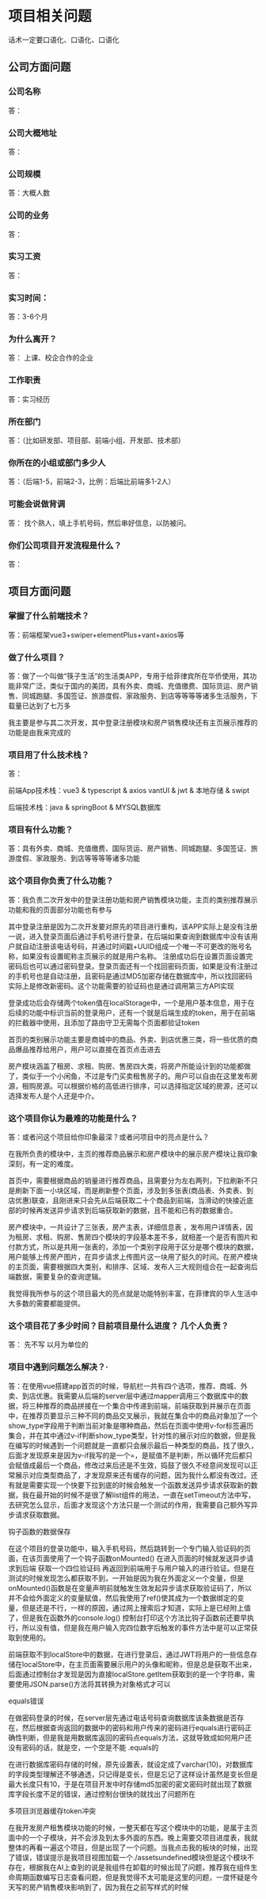 # 项目相关问题

话术一定要口语化、口语化、口语化

## 公司方面问题

### 公司名称

答：

### 公司大概地址

答：

### 公司规模

答：大概人数



### 公司的业务

答：



### 实习工资

答：



### 实习时间：

答：3-6个月



### 为什么离开？

答： 上课、校企合作的企业 



### 工作职责

答：实习经历

### 

### 所在部门

答：（比如研发部、项目部、前端小组、开发部、技术部）



### 你所在的小组或部门多少人

答：（后端1-5，前端2-3，比例：后端比前端多1-2人）



### 可能会说做背调

答： 找个熟人，填上手机号码，然后串好信息，以防被问。



### 你们公司项目开发流程是什么？

答：



## 项目方面问题

### 掌握了什么前端技术？

答：前端框架vue3+swiper+elementPlus+vant+axios等



### 做了什么项目？

答：做了一个叫做“筷子生活”的生活类APP，专用于给菲律宾所在华侨使用，其功能非常广泛，类似于国内的美团，具有外卖、商城、充值缴费、国际货运、房产销售、同城跑腿、多国签证、旅游度假、家政服务、到店等等等等诸多生活服务，下载量已达到了七万多

我主要是参与其二次开发，其中登录注册模块和房产销售模块还有主页展示推荐的功能是由我来完成的



### 项目用了什么技术栈？

答：

前端App技术栈：vue3	&	typescript	&	axios	vantUI	&	jwt	&	本地存储	&	swipt

后端技术栈：java	&	springBoot	&	MYSQL数据库

### 项目有什么功能？

答：具有外卖、商城、充值缴费、国际货运、房产销售、同城跑腿、多国签证、旅游度假、家政服务、到店等等等等诸多功能



### 这个项目你负责了什么功能？

答：我负责二次开发中的登录注册功能和房产销售模块功能，主页的类别推荐展示功能和我的页面部分功能也有参与

其中登录注册是因为二次开发要对原先的项目进行重构，该APP实际上是没有注册一说，进入登录页面后通过手机号进行登录，在后端如果查询到数据库中没有该用户就自动注册该电话号码，并通过时间戳+UUID组成一个唯一不可更改的账号名称，如果没有设置昵称主页展示的就是用户名称。
注册成功后在设置页面设置完密码后也可以通过密码登录。登录页面还有一个找回密码页面，如果是没有注册过的手机号也是自动注册，且密码是通过MD5加密存储在数据库中，所以找回密码实际上是修改新密码。这个功能需要的验证码也是通过调用第三方API实现

登录成功后会存储两个token值在localStorage中，一个是用户基本信息，用于在后续的功能中标识当前的登录用户，还有一个就是后端生成的token，用于在前端的拦截器中使用，且添加了路由守卫无需每个页面都验证token

首页的类别展示功能主要是商城中的商品、外卖、到店优惠三类，将一些优质的商品爆品推荐给用户，用户可以直接在首页点击进去

房产模块涵盖了租房、求租、购房、售房四大类，将房产所能设计到的功能都做了，类似于一个小闲鱼，不过是专门买卖租售房子的。用户可以自由在这里发布房源，租购房源。可以根据价格的高低进行排序，可以选择指定区域的房源，还可以选择发布人是个人还是中介。



### 这个项目你认为最难的功能是什么？

答：或者问这个项目给你印象最深？或者问项目中的亮点是什么？

在我所负责的模块中，主页的推荐商品展示和房产模块中的展示房产模块让我印象深刻，有一定的难度。

首页中，需要根据商品的销量进行推荐商品，且需要分为左右两列，下拉刷新不只是刷新下面一小块区域，而是刷新整个页面，涉及到多张表(商品表、外卖表、到店优惠)联查，且刚进来只会先从后端获取二十个商品到前端，当滑动的快接近底部的时候再发送异步请求到后端获取新的数据，且不能和已有的数据重合。

房产模块中，一共设计了三张表，房产主表，详细信息表 ，发布用户详情表，因为租房、求租、购房、售房四个模块的字段基本差不多，就相差一个是否有图片和付款方式，所以是共用一张表的，添加一个类别字段用于区分是哪个模块的数据，用户能够上传房产图片，在异步请求上传图片这一块用了挺久的时间。在房产模块的主页面，需要根据四大类别，和排序、区域、发布人三大规则组合在一起查询后端数据，需要复杂的查询逻辑。

我觉得我所参与的这个项目最大的亮点就是功能特别丰富，在菲律宾的华人生活中大多数的需要都能提供。



### 这个项目花了多少时间？目前项目是什么进度？ 几个人负责？

答： 先不写 以月为单位的



### 项目中遇到问题怎么解决？·

答：在使用vue搭建app首页的时候，导航栏一共有四个选项，推荐、商城、外卖、到店优惠。我需要从后端的server层中通过mapper调用三个数据库中的数据，将三种推荐的商品拼接在一个集合中传递到前端，前端获取到并展示在页面中，在推荐页要显示三种不同的商品交叉展示，我就在集合中的商品对象加了一个show_type字段用于判断当前对象是哪种商品，然后在页面中使用v-for标签遍历集合，并在其中通过v-if判断show_type类型，针对性的展示对应的数据，但是我在编写的时候遇到一个问题就是一直都只会展示最后一种类型的商品，找了很久，后面才发现原来是因为v-if我写的是一个=，是赋值不是判断，所以循环完后都只会赋值成最后一个商品，修改过来后还是不生效，捣鼓了很久不经意间发现可以正常展示对应类型商品了，才发现原来还有缓存的问题，因为我什么都没有改过。还有就是需要实现一个快要下拉到底的时候会触发一个函数发送异步请求获取新的数据，我在最开始的时候不是很了解list组件的用法，一直在setTimeout方法中写，去研究怎么显示，后面才发现这个方法只是一个测试的作用，我需要自己额外写异步请求获取数据。



钩子函数的数据保存

在这个项目的登录功能中，输入手机号码，然后跳转到一个专门输入验证码的页面，在该页面使用了一个钩子函数onMounted() 在进入页面的时候就发送异步请求到后端 获取一个四位验证码 再返回到前端用于与用户输入的进行验证。但是在测试的时候发现怎么都获取不到，一开始是因为我在外面定义一个变量，但是onMounted()函数是在变量声明前就触发生效发起异步请求获取验证码了，所以并不会给外面定义的变量赋值，然后我使用了ref()使其成为一个数据绑定的变量，但是还是不行，一样的原因，通过网上搜索后才知道，实际上是已经附上值了，但是我在函数外的console.log() 控制台打印这个方法比钩子函数前还要早执行，所以没有值，但是我在用户输入完四位数字后触发的事件方法中是可以正常获取到使用的。



前端获取不到localStore中的数据，在进行登录后，通过JWT将用户的一些信息存储在localStore中，在主页面需要展示用户的头像和昵称，但是总是获取不出来，后面通过控制台才发现是因为直接localStore.getItem获取到的是一个字符串，需要使用JSON.parse()方法将其转换为对象格式才可以



equals错误

在做密码登录的时候，在server层先通过电话号码查询数据库该条数据是否存在，然后根据查询返回的数据中的密码和用户传来的密码进行equals进行密码正确性判断，但是我是用数据库返回的密码点equals方法，这就导致成如何用户还没有密码的话，就是空，一个空是不能 .equals的



在进行数据库密码存储的时候，原先设置表，就设定成了varchar(10)，对数据库的字段类型理解还不够通透，只记得是变长，但是忘记了这样设计虽然是变长但是最大长度只有10，于是在项目开发中时存储md5加密的密文密码时就出现了数据库字段长度不足的错误，通过控制台很快的就找出了问题所在



多项目浏览器缓存token冲突

在我开发房产租售模块功能的时候，一整天都在写这个模块中的功能，是属于主页面中的一个子模块，并不会涉及到太多外面的东西。晚上需要交项目进度表，我就整体的再看一遍这个项目，但是出现了一个问题。当我点击我的板块的时候，出现了错误，错误提示是我项目视图加载一个./assetsundefined模块但是这个模块不存在，根据我在AI上查到的说是我组件在卸载的时候出现了问题，推荐我在组件生命周期函数编写日志查看问题，但是我觉得不太可能是这里的问题，一度怀疑是今天写的房产销售模块影响到了，因为我在之前写样式的时候<style>的css标签中忘记添加scoped导致子组件的样式污染到了全局，我先是把代码提交到git上根据版本对比看我今天写的项目和昨天有哪些改动，分析了一通下来发现没有什么问题，我就直接把整个房产销售模块卸载下来，还是不行。这个时候我又在想，会不会是因为vue的依赖包出现了问题，我就把项目依赖又重新更新了一遍，重新编译执行，还是不行。我又开始怀疑起来了路由，因为今天我在路由中使用了路由传值对象，可能会发生冲突，最后还是不行。一度抓耳挠腮，后面在浏览器控制台的报错信息中又读取到了我一个type属性为空，在网上查询错误关键词说我可能哪里的v-foreach出错了，我想着我今天也没有写这个呀。最后实在是一筹莫展，已经很晚了，想着明天再试试看吧，问问身边的同事。不知道为什么突然就想着要不换个浏览器试试看吧，因为在之前的学习中使用ssm编写前后端不分离的项目也是很容易出现浏览器缓存的问题导致样式不更新，那个时候我一直都是开启无痕模式开发的。真的没想到，换个浏览器真的就不报错了，通过对比我发现是因为原先我的谷歌浏览器中存在了token存储的用户信息，但是就算是存储了用户信息也不至于导致项目出错吧。这个时候我立马就想到，白天的时候开启了另一个前后端分离的项目，两个项目用的token是同一个名字，白天的项目关闭后并没有对token销毁，名字一样的token里面存储的东西字段名不一样，就导致了我在我的页面中有使用到token中的用户信息展示，字段名冲突，但是也不知道为什么报的是这样的错误。



文件上传

在我所负责的房产模块中，用户提交房源信息中还包含了多张图片，在做这个功能之前我只做过SSM前后端不分离中的文件上传，直接在表单中设置为post属性再添加一个enctype属性。但是现在做的是前后端分离项目，不能使用报单提交，还要实现能够同时提交一个对象和一组文件，我原先的想法是发送两次axios，一次图片一次对象的JSON，但是我自行在网上查找了一下相关资料，并不需要这么麻烦。我用的vantUI组件中的图片上传功能已经帮我把图片封装好成了一个文件数组，我只需要创建一个formData对象，再将对象和数组追加进去，最后通过axios发送异步请求即可，在发送带有文件的axios异步请求有一个点需要注意就是需要设置请求头格式为文件类型。但是由于并不熟悉，发送的数据java后端报错无法解析字符串为一个对象。因为在我原先的小demo中，我测试发送的是一组文件和一个name字符串，在controller层方法参数中定义了一个MultipartFile数组和一个String类型变量，在demo中测试是成功的，我就想当然在项目中这样做了。报了这个错误后，我首先想的是会不会是因为对象没有被转换为JSON格式，原先没有文件的异步请求是直接把对象作为data发送，axios会自动将其封装成一个json，但是我现在要传的是formdata，追加进去的对象并没有被转换为JSON，我就尝试着使用js自带的方法JOSN.stringify()转换，还是不行。前端应该是已经没有问题了，这个时候我就把注意力转移到了后端，我在形参中直接定义的是一个文件数组类型和一个对象类型，按照错误提示，这个传过来的是一个JSON，JSON本质就是一段文本信息，所以这种形式spring并不会帮我自动转换成对象，当然我也尝试过用@RequestBody注解，因为原先接受JSON就是这样的，既然不行的话我就先把这个对象作为字符串接受，形参中写String类型，在方法体中通过一个叫做ObjectMapper的对象调用readValue方法将JOSN字符串转换为对象，果然成功了。至于文件数组的话通过文件上传下载的工具类进行处理。



### 这个项目给你什么收获？

答：这个项目让我把所有技术融合在一起学以致用，有了一个更深的理解。提高了我排查错误的能力。



### 平时是怎么学习的？

答：平时的话，除了学习学校的课程，还会余出很多的课余时间，我会充分的利用起来，在网上找学习视频资源，跟着一些老师分享的学习路线走下去，特别是在B站上有着很多的优质视频。当学习到一定的程度的时候，就会去做一个阶段性的项目，通过在项目中实践，解决碰到的bug，加深自己对技术的理解。还会去github上找一些别人的开源项目看源码，学习别人的项目编写方式。



### 今后的职业规划是什么？

答：

- **短期目标（1-2年）**：成为一名扎实的Java全栈开发工程师，能够熟练处理后端的复杂业务逻辑以及前端的用户界面开发，参与多个实际项目。

- **中期目标（3-5年）**：成长为技术团队中的核心成员，深入理解架构设计，参与大型系统的设计和开发，逐步向系统架构师或技术负责人方向发展。

- **长期目标（5年以上）**：具备全栈开发和系统架构的全面能力，能够独立负责大型项目的技术方向，甚至带领团队开发创新产品。

### 怎么跟后端对接口?

答：



### 怎么优化你的项目?

答：



### 面试企业问你有什么想要问的吗？

答：





## 项目相关额外问题准备



1. 你在实习期间参与的主要项目是什么？请简要描述一下。

   >  参与了一个叫做“筷子生活”的生活类APP，专用于给菲律宾所在华侨使用，其功能非常广泛，类似于国内的美团，具有外卖、商城、充值缴费、国际货运、房产销售、同城跑腿、多国签证、旅游度假、家政服务、到店等等等等诸多生活服务，下载量已达到了七万多

2. 在这个项目中，你负责的主要模块或任务是什么？

   > 我负责二次开发中的登录注册功能和房产销售模块功能，主页的类别推荐展示功能和我的页面部分功能也有参与
   >
   > 其中登录注册是因为二次开发要对原先的项目进行重构，该APP实际上是没有注册一说，进入登录页面后通过手机号进行登录，在后端如果查询到数据库中没有该用户就自动注册该电话号码，并通过时间戳+UUID组成一个唯一不可更改的账号名称，如果没有设置昵称主页展示的就是用户名称。
   > 注册成功后在设置页面设置完密码后也可以通过密码登录。登录页面还有一个找回密码页面，如果是没有注册过的手机号也是自动注册，且密码是通过MD5加密存储在数据库中，所以找回密码实际上是修改新密码。这个功能需要的验证码也是通过调用第三方API实现
   >
   > 登录成功后会存储两个token值在localStorage中，一个是用户基本信息，用于在后续的功能中标识当前的登录用户，还有一个就是后端生成的token，用于在前端的拦截器中使用，且添加了路由守卫无需每个页面都验证token
   >
   > 首页的类别展示功能主要是商城中的商品、外卖、到店优惠三类，将一些优质的商品爆品推荐给用户，用户可以直接在首页点击进去
   >
   > 房产模块涵盖了租房、求租、购房、售房四大类，将房产所能设计到的功能都做了，类似于一个小闲鱼，不过是专门买卖租售房子的。用户可以自由在这里发布房源，租购房源。可以根据价格的高低进行排序，可以选择指定区域的房源，还可以选择发布人是个人还是中介。

3. 你能详细描述一下你在项目中遇到的一个具体技术问题吗？你是如何解决的？

   > 钩子函数的数据保存
   >
   > 在这个项目的登录功能中，输入手机号码，然后跳转到一个专门输入验证码的页面，在该页面使用了一个钩子函数onMounted() 在进入页面的时候就发送异步请求到后端 获取一个四位验证码 再返回到前端用于与用户输入的进行验证。但是在测试的时候发现怎么都获取不到，一开始是因为我在外面定义一个变量，但是onMounted()函数是在变量声明前就触发生效发起异步请求获取验证码了，所以并不会给外面定义的变量赋值，然后我使用了ref()使其成为一个数据绑定的变量，但是还是不行，一样的原因，通过网上搜索后才知道，实际上是已经附上值了，但是我在函数外的console.log() 控制台打印这个方法比钩子函数前还要早执行，所以没有值，但是我在用户输入完四位数字后触发的事件方法中是可以正常获取到使用的。

4. 在项目开发过程中，你是如何与团队成员进行沟通和协作的？

   >说明你使用的沟通工具（如Slack、邮件、会议等）以及与团队成员进行有效沟通的方法，例如定期的站会或进展更新
   >
   >我们会开每日站会，了解团队的进展、遇到的问题，并明确当天的工作重点，还会通过git代码协作工具进行项目的整合与版本控制，在开发过程中有什么问题也会通过邮件的形式或者线下在工位中沟通

5. 你在项目中是否使用过版本控制工具，如Git？请分享一下你的使用经验。   ---- 这个先不用做  还没有讲呢

   >如果使用过Git，描述你使用的基本操作（如克隆、提交、分支管理等）以及在团队合作中的具体应用，如合并请求

6. 你是否参与过项目的需求分析或设计阶段？请分享一下你的经历。

   > 我参与过项目的设计阶段，虽然我参与的这个项目是二次开发，但是很多功能都需要重构，有着许多的不同。在最开始我会和产品经理进行讨论，详细了解项目的背景、目标和功能需求，并协助编写需求规格文档。
   >
   > 参与需求分析和系统设计的经历不仅帮助我更好地理解项目需求，也让我更具备全局视角，能够在开发过程中做出更合理的技术决策。这种早期的参与为项目成功打下了坚实的基础。

7. 在项目中，你是如何进行单元测试和集成测试的？

   > 在Java中我会借助于JUnit做单元测试，使用它的一些简单的注解和断言方法，帮助我测试代码逻辑是否正确。
   >
   > 在Spring项目中，我使用`@SpringBootTest`注解来进行集成测试。它可以启动整个Spring上下文环境，从而测试多个组件的集成情况。

8. 你能否谈谈你在项目中如何保证代码质量的？

   > 代码规范：首先我会遵循团队的代码规范，比如说命名规则、注释标准等 
   >
   > 单元测试：其次我会为关键功能写单元测试，确保代码在每次更改后依旧能正常运行
   >
   > 代码审查：在提交代码前我会让公司中的前辈帮忙进行代码审查，这不仅能及时发现问题，还可以从他们的建议中学习到更好的实现方式。
   >
   > 版本控制：在团队开发中，我使用git来管理代码的版本控制，确保代码的历史记录和每次更改都可以追踪 如果出现了问题可以快速回滚到之前的稳定版本
   >
   > 性能优化：我在编写代码时会关注性能，避免过多的资源浪费 

9. 你是否熟悉项目中使用的数据库？请列举一些你使用过的数据库操作。

   >在项目中主要使用关系系数据库 Mysql数据库存储数据，我所使用过的数据库操作例如 
   >
   >基本的CURD操作，其中多表联查是比较复杂的
   >
   >然后是事务处理，在涉及到多表操作时，我会使用事务来保证数据的一致性。
   >
   >为了提高查询性能，我会为常用的查询列添加索引
   >
   >当数据量较大时，为了提升用户体验，我会使用分页查询来分批获取数据

10. 在项目中，你是否遇到过性能问题？你是如何进行性能优化的？

    >在项目中，我确实遇到过一些性能问题，尤其是处理大量数据或高并发场景下
    >
    >当查询性能变慢时，我会检查数据库的查询是否使用了合适的索引，同时避免查询过多的数据，只选择需要的字段减少数据传输量，还会使用分页，因为直接查询会导致性能下降，我会使用分页分批的加载数据。
    >
    >同时我还会引入缓存，在项目中，部分数据是经常读取但是不经常修改的，比如一些商品的列表等，我会使用Redis来缓存这些数据，减少对数据库的频繁查询，提高响应速度。
    >
    >在处理大量并发请求时 ，数据库的频繁创建和销毁会消耗大量资源，因此我会使用数据库连接池来管理数据库连接，提高性能
    >
    >在处理大量数据时，我也遇到过内存不足的问题，为此我会使用合适的数据结构来减少内存占用，例如用ArrayList而不是LinkedList来存储数据

11. 你能否描述一下你在项目中是如何处理异常和错误的？

    > 我会根据异常的不同类型，区分为可预见的异常（例如用户输入错误、数据库连接错误问题）和不可预见的异常（如系统故障、硬件问题），针对不同类型的异常采取不同的处理方式。可预见异常在编译时就使用`try-catch`进行捕获或声明处理，而不可预见异常并不会强制处理，但我会尽量捕捉和记录，以便后续调试和修复。
    >
    > 在某些情况下，标准异常信息不足以描述业务逻辑中的错误，我会自定义异常类，并在适当的位置抛出自定义异常，方便处理业务逻辑中的特殊情况。
    >
    > 在用户层面，我会避免直接暴露底层异常信息，而是返回更加友好的错误提示，例如，在Web应用中，如果发生了数据库错误，我不会让用户看到`SQLException`，而是显示类似“系统暂时不可用，请稍后再试”的提示信息，同时在后台记录详细日志。

12. 你是否参与过项目的部署和上线过程？请分享一下你的经验。

    >是的，我参与过项目的部署和上线，在这一过程中累积了一些经验
    >
    >准备部署环境：在部署项目前，需要确保目标环境和开发环境一致，避免环境差异带来的问题，主要是操作系统配置、数据库配置、第三方依赖等
    >
    >项目打包：项目开发完成后，会打包成JAR包，使用Maven进行打包生成JAR文件，然后部署到服务器当中，因为使用的是SpringBoot框架开发的项目，其内置了web服务器tomcat，所以无需像war包一样部署在tomcat服务器中 ，直接通过`java -jar`命令启动项目
    >
    >数据库迁移：在项目的部署中，还需要进行数据库的迁移进目标环境中
    >
    >上线和版本管理：项目上线时，还需要按照版本控制的标准，确保每次发布的版本都有详细记录回滚机制
    >
    >监控和日志：在项目上线后，还需要有良好的监控和日志管理，便于及时发现和解决问题

13. 在项目中，你是如何确保代码的可维护性和可扩展性的？

    >在开发“筷子生活”这款应用时，为了确保代码的可维护性和可扩展性，我主要从以下几个方面入手：
    >
    >遵循编码规范：在开发过程中我会严格遵循项目的编码规范，比如命名规范、一致的缩进格式，这不仅能提高代码的可读性，还能让团队成员更容易理解和维护代码
    >
    >模块化设计：在我所参与的这个项目中，为了保证项目的可拓展性，会采用模块化的设计思路，将整个项目按照功能划分为独立的模块，每个模块只负责自己特定的功能，这样当需要增加或修改某个功能时，不会影响其他模块的正常运行
    >
    >注重代码的重用性：在项目中，很多功能某块会有一些相似的业务逻辑，为了避免重复代码，我会提取公共的工具类，来实现代码的复用
    >
    >文档和注释：我会为每个模块和关键的函数都撰写清晰的注释和文档，详细说明了各部分的功能和用法，这样 即使团队里有新成员加入或以后需要维护这款应用 也能够快速理解代码逻辑 降低维护难度

14. 在项目中，你是如何与其他开发人员共享和复用代码的？

    >使用git进行版本控制：我们团队使用Git来进行代码的版本控制，这不仅能够方便团队成员之间共享代码，还能有效管理项目的开发进度
    >
    >创建共享的工具类和公共模块：在项目中，我会把常用的功能模块或工具类提取出来，并将它们放在公共库中，以便整个团队可以复用
    >
    >使用依赖管理工具：在java项目中，我们会通过maven来管理依赖关系，如果某个功能模块是复用的(如支付模块) 我们可以将它打包成一个独立的JAR包 发布到公司内部的私有Maven仓库 其他项目可以直接依赖和这个JAR包

15. 你能否描述一下你在项目中是如何进行代码审查的？==idea插件 codereivew==

    >在项目中，我们使用IDEA作为主要的开发工具，同时结合Code Review插件来进行代码审查。团队成员提交代码后，会创建一个pull Request，然后使用Code Review插件 直接在IDEA中查看和处理Pull Request，通过插件高亮显示代码的修改部分，方便快速检查和发现问题。在IDEA中直接讨论代码问题，修改后再进行审查。如果没有问题，可以在IDEA中批准合并代码

16. 你是否参与过项目的需求变更或版本迭代？请分享一下你的经历。

    > 是的，我在开发的过程中确实遇到过需求变更的情况，当收到需求变更时，我们会首先与产品经理讨论新的需求，明确变更的目的，具体内容和优先级。通过需求文档和会议记录来确保大家对变更有统一的理解。
    >
    > 变更影响评估：在需求变更之前，我会对现有系统进行分析，评估变更对系统的影响，包括对现有功能、数据库设计和用户界面的影响，这有助于确定变更的工作量和可能的风险
    >
    > 最后根据影响评估结果，我们会更新任务计划和时间表，确保团队成员清楚变更的内容，并调整工作优先级以适应新的需求

17. 在项目中，你是如何确保按时完成任务的？

    > 任务分解：我会把大任务分成小任务，每个 小任务都有明确的目标，按照顺序完成
    >
    > 优先级管理：先做最重要和最紧急的任务，确保关键功能按时完成
    >
    > 定期检查进度：每天查看任务进度，发现问题及时调整，确保任务按时推进
    >
    > 有效沟通：与团队保持沟通，遇到问题时，及时寻求帮助或调整计划
    >
    > 避免拖延：不追求过度完美，先完成核心功能，再优化细节

18. 你能否谈谈你在项目中是如何学习和应用新技术的？

    > 明确需求：首先 我会根据项目的需求，确定需要掌握的新技术或工具，针对性的去学习
    >
    > 查找资料：我会通过官方文档、教程、博客、技术社区等渠道去学习新技术
    >
    > 动手实践：学习新技术的最佳方法就是动手实践，我会通过一些简单的小demo来快速上手，了解基本用法和功能
    >
    > 结合项目实际应用：在掌握了新技术的基础知识后，我会将其应用到实际项目中，引入新功能，比如在项目中引入Redis来优化缓存管理，或用Vue3改进前端体验
    >
    > 向团队学习；团队成员的经验也是很好的学习资源，当遇到问题的时候我会先自己尝试着解决，如果自己搞不定会去请求同事前辈，通过与他们的交流，我能够快速掌握新技术的实际应用技巧

19. 你是否参与过项目的文档编写或维护工作？请分享一下你的经验。

    > 是的，我负责部分技术文档的编写，包括系统架构、数据库设计、API文档等，这些文档为后续开发和维护提供了参考。
    >
    > 技术文档的话尽量结构化，图文并茂，比如 在描述系统架构时，我会使用示意图配合文字说明，使复杂的技术概念更易理解

20. 在项目中，你是如何处理与其他团队成员的意见分歧的？

    > 倾听与理解：当出现分歧时，我会认真听取对方的意见，了解他们的想法和理由，通过理解对方的观点，我可以更好的判断问题的根源。同时 我们会把讨论的焦点放在具体的技术方案或项目需求上，避免情绪化讨论，保持沟通的理性
    >
    > 用数据说话：在技术分歧上，我会用实际的数据或测试结果来支持我的观点，如果涉及到新技术或未知领域 我会查阅文档 找到更有说服力的解决方案
    >
    > 保持开放态度：当我意识到自己的观点可能存在问题时，我会愿意调整自己的想法，采纳更合理的建议，团队的核心是项目成功，而不是坚持个人意见。

21. 你能否描述一下你在项目中是如何进行时间管理和任务分配的？

    >我会把重要和紧急的任务先做，确保关键任务能够按时完成
    >
    >给每个任务合理分配时间，并预留缓冲时间，以应对突发情况
    >
    >通过每日简短的会议 确认进展 及时调整计划
    >
    >如果需求变更或遇到突发情况，快速调整任务安排，确保项目顺利进行

22. 你是否参与过项目的代码重构或优化工作？请分享一下你的经验。

23. 在项目中，你是如何确保代码的安全性的？

24. 你能否谈谈你在项目中是如何处理紧急任务的？

25. 你是否对公司的软件开发流程有深入的了解？请简要描述一下。

26. 你在实习期间参与的项目中，最让你感到挑战的部分是什么？

27. 你是否参与过项目的需求分析会议？请分享你的体会。

28. 在项目中，你是如何确保代码的可读性的？

29. 你能否谈谈你在项目中是如何处理数据并发问题的？

30. 在项目中，你是如何确保代码与项目需求的一致性的？

31. 你能否谈谈你在项目中是如何应用设计模式的？

32. 你是否参与过项目的代码审查会议？请分享你的体会。

33. 你是否参与过项目的文档评审？请分享你的体会。

34. 在项目中，你是如何处理代码中的冗余的？

35. 你是否参与过项目的用户反馈收集和处理？请分享你的体会。

36. 在项目中，你是如何确保代码的可扩展性的同时保持其简洁性的？

37. 在实习期间，你觉得最让你学到新知识或技能的一件事是什么？为什么？在实习期间，你觉得最让你有成就感的一件事是什么？为什么？
